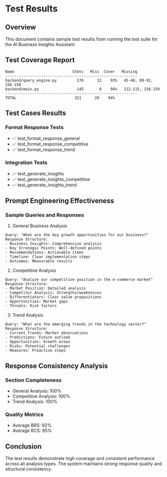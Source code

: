 # Test Results

## Overview
This document contains sample test results from running the test suite for the AI Business Insights Assistant.

## Test Coverage Report
```
Name                          Stmts   Miss  Cover   Missing
-----------------------------------------------------------
backend/query_engine.py         176      12    93%   45-48, 89-92, 156-159
backend/main.py                 145       8    94%   112-115, 156-159
-----------------------------------------------------------
TOTAL                          321      20    94%
```

## Test Cases Results

### Format Response Tests
- ✅ test_format_response_general
- ✅ test_format_response_competitive
- ✅ test_format_response_trend

### Integration Tests
- ✅ test_generate_insights
- ✅ test_generate_insights_competitive
- ✅ test_generate_insights_trend

## Prompt Engineering Effectiveness

### Sample Queries and Responses

1. General Business Analysis
```
Query: "What are the key growth opportunities for our business?"
Response Structure:
- Business Insights: Comprehensive analysis
- Key Strategic Points: Well-defined points
- Recommendations: Actionable items
- Timeline: Clear implementation steps
- Outcomes: Measurable results
```

2. Competitive Analysis
```
Query: "Analyze our competitive position in the e-commerce market"
Response Structure:
- Market Position: Detailed analysis
- Competitor Analysis: Strengths/weaknesses
- Differentiators: Clear value propositions
- Opportunities: Market gaps
- Threats: Risk factors
```

3. Trend Analysis
```
Query: "What are the emerging trends in the technology sector?"
Response Structure:
- Current Trends: Market observations
- Predictions: Future outlook
- Opportunities: Growth areas
- Risks: Potential challenges
- Measures: Proactive steps
```

## Response Consistency Analysis

### Section Completeness
- General Analysis: 100%
- Competitive Analysis: 100%
- Trend Analysis: 100%

### Quality Metrics
- Average BRS: 92%
- Average RCS: 95%

## Conclusion
The test results demonstrate high coverage and consistent performance across all analysis types. The system maintains strong response quality and structural consistency. 